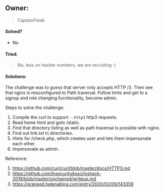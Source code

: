 ## Owner:

> CaptainFreak

#### Solved?

 - No

#### Tried:

 > No, less on hacker numbers, we are recruiting :)

#### Solutions:

The challenge was to guess that server only accepts HTTP /3. Then see that nginx is misconfigured to Path traversal. Follow hints and get to a signup and role changing fucntionality, become admin.

Steps to solve the challenge:

1. Compile the curl to support `--http3` http3 requests.
2. Read home html and goto /static.
3. Find that directory listing as well as path traversal is possible with nginx.
4. Find out link.txt in directories.
5. Hints for /check.php, which creates user and lets them impersonate each other.
6. Impersonate as admin.

Reference:
1. https://github.com/curl/curl/blob/master/docs/HTTP3.md
2. https://github.com/InsecurityAsso/inshack-2019/blob/master/unchained/writeup.md
3. https://graneed.hatenablog.com/entry/2020/02/09/143359